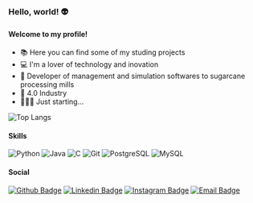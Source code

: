 ### Hello, world! 👽

####  Welcome to my profile!


- 📚 Here you can find some of my studing projects
- 💻 I'm a lover of technology and inovation
- 🌱 Developer of management and simulation softwares to sugarcane processing mills
- 🚀 4.0 Industry
- 🏃🏾‍♂️ Just starting...

![Top Langs](https://github-readme-stats.vercel.app/api/top-langs/?username=isaacnwt&layout=compact&theme=radical)

#### Skills

![Python](https://img.shields.io/badge/Python-306998?style=flat-square&logo=python&logoColor=FFD43B)
![Java](https://img.shields.io/badge/Java-ED8B00?style=flat-square&logo=java&logoColor=white)
![C](https://img.shields.io/badge/C-00599C?style=flat-square&logo=c&logoColor=white)
![Git](https://img.shields.io/badge/-Git-F05032?style=flat-square&logo=git&logoColor=white)
![PostgreSQL](https://img.shields.io/badge/PostgreSQL-316192?style=flat-square&logo=postgresql&logoColor=white)
![MySQL](https://img.shields.io/badge/MySQL-00000F?style=flat-square&logo=mysql&logoColor=white)



#### Social
[![Github Badge](https://img.shields.io/badge/-Github-000?style=flat-square&logo=Github&logoColor=white&link=https://github.com/isaacnwt)](https://github.com/isaacnwt)
[![Linkedin Badge](https://img.shields.io/badge/-LinkedIn-blue?style=flat-square&logo=Linkedin&logoColor=white&link=https://www.linkedin.com/in/isaac-newton-andrade-9b67b01b7/)](https://www.linkedin.com/in/isaacnwt-andrade/)
[![Instagram Badge](https://img.shields.io/badge/Instagram-E4405F?style=flat-square&logo=instagram&logoColor=white&link=https://www.instagram.com/isaac.nwt/)](https://www.instagram.com/isaac.nwt/)
[![Email Badge](https://img.shields.io/badge/Microsoft_Outlook-0078D4?style=flat-square&logo=microsoft-outlook&logoColor=white&link=mailto:isaacnewton02@hotmail.com)](mailto:isaacnewton02@hotmail.com)




